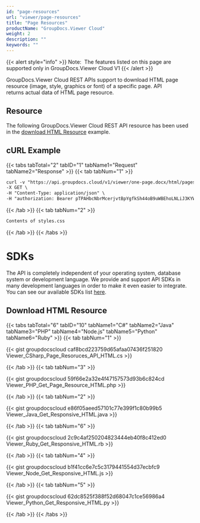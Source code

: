 ```yaml
---
id: "page-resources"
url: "viewer/page-resources"
title: "Page Resources"
productName: "GroupDocs.Viewer Cloud"
weight: 2
description: ""
keywords: ""
---
```


{{< alert style="info" >}}
Note:  The features listed on this page are supported only in GroupDocs.Viewer Cloud V1
{{< /alert >}}

GroupDocs.Viewer Cloud REST APIs support to download HTML page resource (image, style, graphics or font) of a specific page. API returns actual data of HTML page resource.

## Resource ##

The following GroupDocs.Viewer Cloud REST API resource has been used in the [download HTML Resource](https://apireference.groupdocs.cloud/viewer/#!/Resources/HtmlGetPageResource) example.

## cURL Example ##

{{< tabs tabTotal="2" tabID="1" tabName1="Request" tabName2="Response" >}} {{< tab tabNum="1" >}}

```html
curl -v "https://api.groupdocs.cloud/v1/viewer/one-page.docx/html/pages/1/resources/styles.css" \
-X GET \
-H "Content-Type: application/json" \
-H "authorization: Bearer pTPAHbcNbrMcerjvtBpYgfkSh44oB9uWBEhoLNLiJ3KYWTZ-LjDK1OhIiSkiFnpwEDvAENURIo6NndadzqbW7Di4ZKIKC6DOlEGoFI2hfiNBaXEAGDE00knZePkCNsupU48qe1N_eGluq4urBAX3VBFiIdwz1yEPlPrqWG1DOAWYglUo5Nc9TdwZroBiDJ00A0oKjWoEJ_mRsI_VYK-NnZlNqrUiPGd6918ivV-vTtN2VvqGGUAosz26F7NZe0uEDf5GZszp-bxQ4_-JimHUgOD3z2M4gldo58oYp-6NBGCEjA312kqpxYZs22MJ_Ma-fSgT8yMDqgixItd0JxciHUCmSR8XVG803g1UgUF3-rfoWOn0FJAYLkZ3SFrjqMwjcJAsxcpWc-vm2eLneOPAh8R08ATyhemGBNCh3Ke3jJhaMf92"

```

{{< /tab >}} {{< tab tabNum="2" >}}

```html
Contents of styles.css
```

{{< /tab >}} {{< /tabs >}}

# SDKs #

The API is completely independent of your operating system, database system or development language. We provide and support API SDKs in many development languages in order to make it even easier to integrate. You can see our available SDKs list [here](https://github.com/groupdocs-viewer-cloud).

## Download HTML Resource ##

{{< tabs tabTotal="6" tabID="10" tabName1="C#" tabName2="Java" tabName3="PHP" tabName4="Node.js" tabName5="Python" tabName6="Ruby" >}} {{< tab tabNum="1" >}}

{{< gist groupdocscloud caf8bcd223759d65afaa07436f251820 Viewer_CSharp_Page_Resoruces_API_HTML.cs >}}

{{< /tab >}} {{< tab tabNum="3" >}}

{{< gist groupdocscloud 59f66e2a32e4f47157573d93b6c824cd Viewer_PHP_Get_Page_Resource_HTML.php >}}

{{< /tab >}} {{< tab tabNum="2" >}}

{{< gist groupdocscloud e86f05aeed57101c77e399f1c80b99b5 Viewer_Java_Get_Responsive_HTML.java >}}

{{< /tab >}} {{< tab tabNum="6" >}}

{{< gist groupdocscloud 2c9c4af250204823444eb40f8c412ed0 Viewer_Ruby_Get_Responsive_HTML.rb >}}

{{< /tab >}} {{< tab tabNum="4" >}}

{{< gist groupdocscloud b1f41cc6e7c5c3179441554d37ecbfc9 Viewer_Node_Get_Responsive_HTML.js >}}

{{< /tab >}} {{< tab tabNum="5" >}}

{{< gist groupdocscloud 62dc8525f388f52d68047c1ce56986a4 Viewer_Python_Get_Responsive_HTML.py >}}

{{< /tab >}} {{< /tabs >}}


